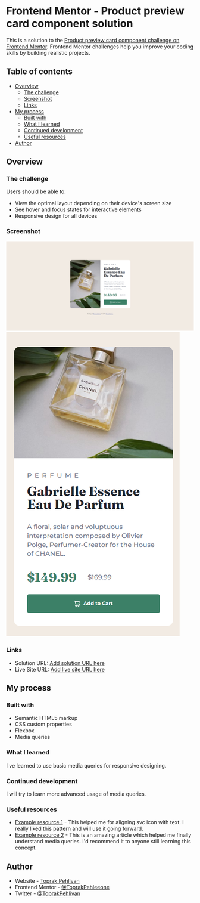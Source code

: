 # Frontend Mentor - Product preview card component solution

This is a solution to the [Product preview card component challenge on Frontend Mentor](https://www.frontendmentor.io/challenges/product-preview-card-component-GO7UmttRfa). Frontend Mentor challenges help you improve your coding skills by building realistic projects. 

## Table of contents

- [Overview](#overview)
  - [The challenge](#the-challenge)
  - [Screenshot](#screenshot)
  - [Links](#links)
- [My process](#my-process)
  - [Built with](#built-with)
  - [What I learned](#what-i-learned)
  - [Continued development](#continued-development)
  - [Useful resources](#useful-resources)
- [Author](#author)



## Overview

### The challenge

Users should be able to:

- View the optimal layout depending on their device's screen size
- See hover and focus states for interactive elements
- Responsive design for all devices

### Screenshot

![](./images/prew-card-desktop-screenshot.png)
![](./images/prew-card-screenshot-mobile.png)
### Links

- Solution URL: [Add solution URL here](https://github.com/ToprakPehleeone/product-preview-card-component-main)
- Live Site URL: [Add live site URL here](https://your-live-site-url.com)

## My process

### Built with

- Semantic HTML5 markup
- CSS custom properties
- Flexbox
- Media queries

### What I learned


I ve learned to use basic media queries for responsive designing.


### Continued development

I will try to learn more advanced usage of media queries.

### Useful resources

- [Example resource 1](https://stackoverflow.com/questions/37742099/how-do-you-align-text-with-svg-elements) - This helped me for aligning svc icon with text. I really liked this pattern and will use it going forward.
- [Example resource 2](https://stackoverflow.com/questions/27853884/media-queries-and-image-swapping) - This is an amazing article which helped me finally understand media queries. I'd recommend it to anyone still learning this concept.



## Author

- Website - [Toprak Pehlivan](https://github.com/ToprakPehleeone)
- Frontend Mentor - [@ToprakPehleeone](https://www.frontendmentor.io/profile/ToprakPehleeone)
- Twitter - [@ToprakPehlivan](https://x.com/ToprakPehlivan)


